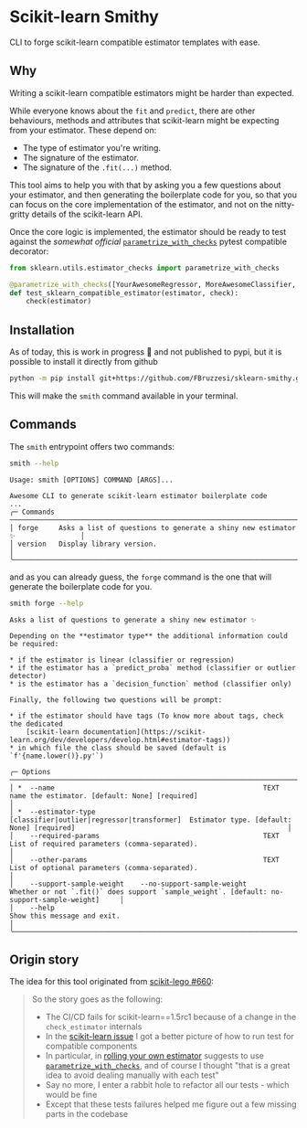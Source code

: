 # Scikit-learn Smithy

CLI to forge scikit-learn compatible estimator templates with ease.

## Why

Writing a scikit-learn compatible estimators might be harder than expected.

While everyone knows about the `fit` and `predict`, there are other behaviours, methods and attributes that scikit-learn might be expecting from your estimator. These depend on:

- The type of estimator you're writing.
- The signature of the estimator.
- The signature of the `.fit(...)` method.

This tool aims to help you with that by asking you a few questions about your estimator, and then generating the boilerplate code for you, so that you can focus on the core implementation of the estimator, and not on the nitty-gritty details of the scikit-learn API.

Once the core logic is implemented, the estimator should be ready to test against the _somewhat official_ [`parametrize_with_checks`](https://scikit-learn.org/dev/modules/generated/sklearn.utils.estimator_checks.parametrize_with_checks.html#sklearn.utils.estimator_checks.parametrize_with_checks) pytest compatible decorator:

```py
from sklearn.utils.estimator_checks import parametrize_with_checks

@parametrize_with_checks([YourAwesomeRegressor, MoreAwesomeClassifier, EvenMoreAwesomeTransformer])
def test_sklearn_compatible_estimator(estimator, check):
    check(estimator)
```


## Installation

As of today, this is work in progress 🚧 and not published to pypi, but it is possible to install it directly from github

```bash
python -m pip install git+https://github.com/FBruzzesi/sklearn-smithy.git
```

This will make the `smith` command available in your terminal.

## Commands

The `smith` entrypoint offers two commands:

```bash
smith --help
```

```terminal
Usage: smith [OPTIONS] COMMAND [ARGS]...                                                                                                                          
                
Awesome CLI to generate scikit-learn estimator boilerplate code
...
╭─ Commands ──────────────────────────────────────────────────────────────────────────────╮
│ forge     Asks a list of questions to generate a shiny new estimator ✨                │
│ version   Display library version.                                                      │
╰─────────────────────────────────────────────────────────────────────────────────────────╯
```

and as you can already guess, the `forge` command is the one that will generate the boilerplate code for you.

```bash
smith forge --help
```

```terminal
Asks a list of questions to generate a shiny new estimator ✨

Depending on the **estimator type** the additional information could be required:

* if the estimator is linear (classifier or regression)
* if the estimator has a `predict_proba` method (classifier or outlier detector)
* is the estimator has a `decision_function` method (classifier only)

Finally, the following two questions will be prompt:

* if the estimator should have tags (To know more about tags, check the dedicated
    [scikit-learn documentation](https://scikit-learn.org/dev/developers/develop.html#estimator-tags))
* in which file the class should be saved (default is `f'{name.lower()}.py'`)
                                                  
╭─ Options ─────────────────────────────────────────────────────────────────────────────────────────────────────────────────────────────────────────────────────────────────────────────────────────────╮
│ *  --name                                                   TEXT                                        name the estimator. [default: None] [required]                                                │
│ *  --estimator-type                                         [classifier|outlier|regressor|transformer]  Estimator type. [default: None] [required]                                                    │
│    --required-params                                        TEXT                                        List of required parameters (comma-separated).                                                │
│    --other-params                                           TEXT                                        List of optional parameters (comma-separated).                                                │
│    --support-sample-weight    --no-support-sample-weight                                                Whether or not `.fit()` does support `sample_weight`. [default: no-support-sample-weight]     │
│    --help                                                                                               Show this message and exit.                                                                   │
╰───────────────────────────────────────────────────────────────────────────────────────────────────────────────────────────────────────────────────────────────────────────────────────────────────────╯
```

## Origin story

The idea for this tool originated from [scikit-lego #660](https://github.com/koaning/scikit-lego/pull/660):

> So the story goes as the following:
>
> - The CI/CD fails for scikit-learn==1.5rc1 because of a change in the `check_estimator` internals
> - In the [scikit-learn issue](https://github.com/scikit-learn/scikit-learn/issues/28966) I got a better picture of how to run test for compatible components
> - In particular, in [rolling your own estimator](https://scikit-learn.org/dev/developers/develop.html#rolling-your-own-estimator) suggests to use [`parametrize_with_checks`](https://scikit-learn.org/dev/modules/generated/sklearn.utils.estimator_checks.parametrize_with_checks.html#sklearn.utils.estimator_checks.parametrize_with_checks), and of course I thought "that is a great idea to avoid dealing manually with each test"
> - Say no more, I enter a rabbit hole to refactor all our tests - which would be fine
> - Except that these tests failures helped me figure out a few missing parts in the codebase
